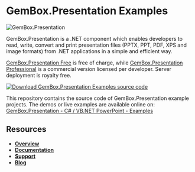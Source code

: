 # GemBox.Presentation Examples

![GemBox.Presentation](https://www.gemboxsoftware.com/presentation/examples/content/Presentation.png)

GemBox.Presentation is a .NET component which enables developers to read, write, convert and print presentation files (PPTX, PPT, PDF, XPS and image formats) from .NET applications in a simple and efficient way.

[GemBox.Presentation Free](https://www.gemboxsoftware.com/presentation/free-version) is free of charge, while [GemBox.Presentation Professional](https://www.gemboxsoftware.com/presentation/pricelist) is a commercial version licensed per developer. Server deployment is royalty free.

[![Download GemBox.Presentation Examples source code](https://www.gemboxsoftware.com/Images/download.png)](https://github.com/gemboxsoftware-dev-team/GemBox.Presentation.Examples/archive/master.zip)

This repository contains the source code of GemBox.Presentation example projects. The demos or live examples are available online on:  
[GemBox.Presentation - C# / VB.NET PowerPoint - Examples](https://www.gemboxsoftware.com/presentation/examples/c-sharp-vb-net-powerpoint-library/101)

## Resources
+ **[Overview](https://www.gemboxsoftware.com/presentation/overview)**
+ **[Documentation](https://www.gemboxsoftware.com/presentation/help/html/Introduction.htm)**
+ **[Support](https://www.gemboxsoftware.com/presentation/support)**
+ **[Blog](https://www.gemboxsoftware.com/gembox-presentation)**
